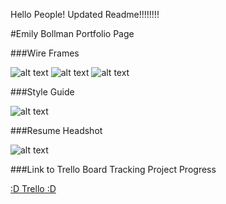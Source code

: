 Hello People!  Updated Readme!!!!!!!!

#Emily Bollman Portfolio Page

###Wire Frames

![alt text](https://raw.githubusercontent.com/blucky36/emilyBollmanPortfolioSite/Home-Page-Wire-Frame.png)
![alt text](https://raw.githubusercontent.com/blucky36/emilyBollmanPortfolioSite/Resume-Wireframe.png)
![alt text](https://raw.githubusercontent.com/blucky36/emilyBollmanPortfolioSite/blog-wireframe.png)

###Style Guide

![alt text](https://raw.githubusercontent.com/blucky36/emilyBollmanPortfolioSite/Style-Guide.png)

###Resume Headshot

![alt text](https://raw.githubusercontent.com/blucky36/emilyBollmanPortfolioSite/Resume-headshot.jpg)

###Link to Trello Board Tracking Project Progress

[:D Trello :D](https://trello.com/b/UICXk8yF/emily-bollman-portfolio)
